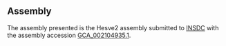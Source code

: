 

Assembly
--------

The assembly presented is the Hesve2 assembly submitted to
[INSDC](http://www.insdc.org) with the assembly accession
[GCA\_002104935.1](http://www.ebi.ac.uk/ena/data/view/GCA_002104935.1).
